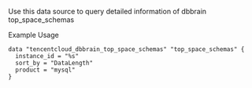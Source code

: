 Use this data source to query detailed information of dbbrain top_space_schemas

Example Usage

```hcl
data "tencentcloud_dbbrain_top_space_schemas" "top_space_schemas" {
  instance_id = "%s"
  sort_by = "DataLength"
  product = "mysql"
}
```